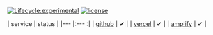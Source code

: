 [![Lifecycle:experimental](https://img.shields.io/badge/lifecycle-experimental-orange.svg)](https://www.tidyverse.org/lifecycle/#experimental)
[![license](https://img.shields.io/github/license/rodrigoieh/w3-quadros.github.io)](https://github.com/rodrigoieh/w3-quadros.github.io/blob/main/license.md)

| service  	| status  	|
|---	|:---	:|
| [github][github] 	|  ✔	|
| [vercel][vercel]	|  ✔	|
| [amplify][amplify]	| ✔ 	|

[github]: https://rodrigoieh.github.io/w3-quadros.github.io
[vercel]: https://w3-quadros-github-io.vercel.app
[amplify]:  https://main.dd0vytdddu0dh.amplifyapp.com/archives

<!--[![downloads](https://img.shields.io/github/downloads/rodrigoieh/w3-quadros.github.io/total.svg)](https://github.com/rodrigoieh/w3-quadros.github.io)-->
